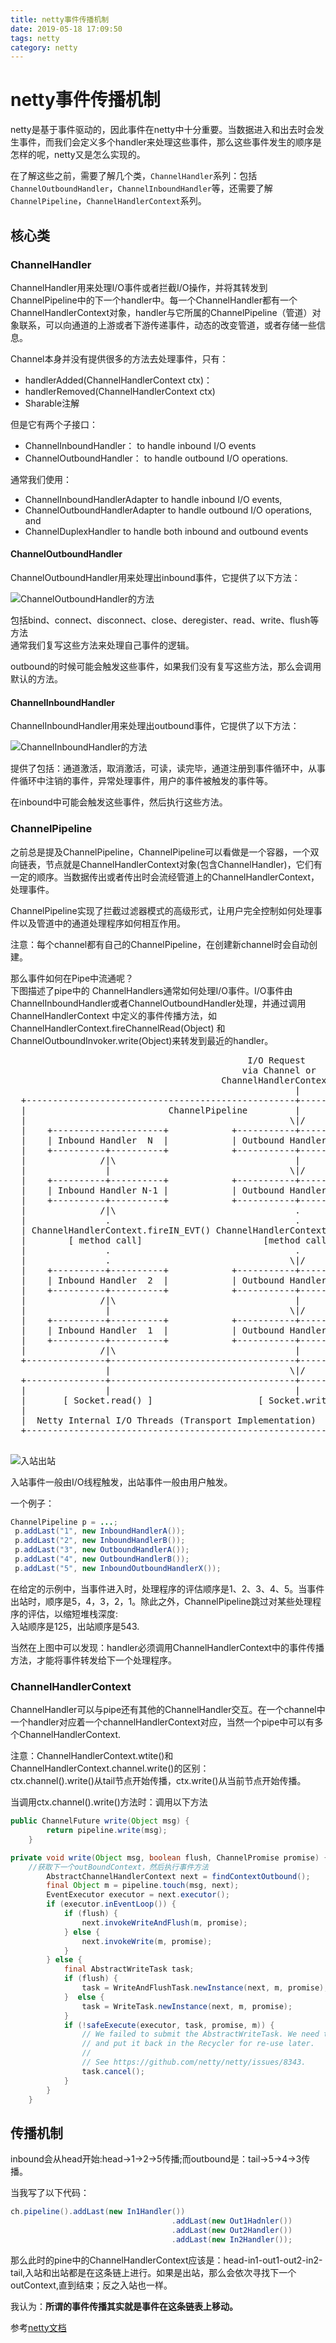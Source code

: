```yaml
---
title: netty事件传播机制
date: 2019-05-18 17:09:50
tags: netty
category: netty
---
```


# netty事件传播机制

netty是基于事件驱动的，因此事件在netty中十分重要。当数据进入和出去时会发生事件，而我们会定义多个handler来处理这些事件，那么这些事件发生的顺序是怎样的呢，netty又是怎么实现的。

在了解这些之前，需要了解几个类，`ChannelHandler`系列：包括`ChannelOutboundHandler`，`ChannelInboundHandler`等，还需要了解`ChannelPipeline`，`ChannelHandlerContext`系列。
<!--more-->
## 核心类

### ChannelHandler

ChannelHandler用来处理I/O事件或者拦截I/O操作，并将其转发到ChannelPipeline中的下一个handler中。每一个ChannelHandler都有一个 ChannelHandlerContext对象，handler与它所属的ChannelPipeline（管道）对象联系，可以向通道的上游或者下游传递事件，动态的改变管道，或者存储一些信息。

Channel本身并没有提供很多的方法去处理事件，只有：
- handlerAdded(ChannelHandlerContext ctx)：
- handlerRemoved(ChannelHandlerContext ctx)
- Sharable注解

但是它有两个子接口：
- ChannelInboundHandler： to handle inbound I/O events
- ChannelOutboundHandler： to handle outbound I/O operations.

通常我们使用：
- ChannelInboundHandlerAdapter to handle inbound I/O events,
- ChannelOutboundHandlerAdapter to handle outbound I/O operations, and
- ChannelDuplexHandler to handle both inbound and outbound events

#### ChannelOutboundHandler

ChannelOutboundHandler用来处理出inbound事件，它提供了以下方法：

![ChannelOutboundHandler的方法](/netty事件传播机制/outbound方法.png)

包括bind、connect、disconnect、close、deregister、read、write、flush等方法    
通常我们复写这些方法来处理自己事件的逻辑。

outbound的时候可能会触发这些事件，如果我们没有复写这些方法，那么会调用默认的方法。

#### ChannelInboundHandler

ChannelInboundHandler用来处理出outbound事件，它提供了以下方法：

![ChannelInboundHandler的方法](/netty事件传播机制/inbound方法.png)

提供了包括：通道激活，取消激活，可读，读完毕，通道注册到事件循环中，从事件循环中注销的事件，异常处理事件，用户的事件被触发的事件等。

在inbound中可能会触发这些事件，然后执行这些方法。


### ChannelPipeline

之前总是提及ChannelPipeline，ChannelPipeline可以看做是一个容器，一个双向链表，节点就是ChannelHandlerContext对象(包含ChannelHandler)，它们有一定的顺序。当数据传出或者传出时会流经管道上的ChannelHandlerContext，处理事件。

ChannelPipeline实现了拦截过滤器模式的高级形式，让用户完全控制如何处理事件以及管道中的通道处理程序如何相互作用。

注意：每个channel都有自己的ChannelPipeline，在创建新channel时会自动创建。

那么事件如何在Pipe中流通呢？   
下图描述了pipe中的 ChannelHandlers通常如何处理I/O事件。I/O事件由ChannelInboundHandler或者ChannelOutboundHandler处理，并通过调用 ChannelHandlerContext 中定义的事件传播方法，如 ChannelHandlerContext.fireChannelRead(Object) 和 ChannelOutboundInvoker.write(Object)来转发到最近的handler。

<pre>
                                             I/O Request
                                            via Channel or
                                        ChannelHandlerContext
                                                      |
  +---------------------------------------------------+---------------+
  |                           ChannelPipeline         |               |
  |                                                  \|/              |
  |    +---------------------+            +-----------+----------+    |
  |    | Inbound Handler  N  |            | Outbound Handler  1  |    |
  |    +----------+----------+            +-----------+----------+    |
  |              /|\                                  |               |
  |               |                                  \|/              |
  |    +----------+----------+            +-----------+----------+    |
  |    | Inbound Handler N-1 |            | Outbound Handler  2  |    |
  |    +----------+----------+            +-----------+----------+    |
  |              /|\                                  .               |
  |               .                                   .               |
  | ChannelHandlerContext.fireIN_EVT() ChannelHandlerContext.OUT_EVT()|
  |        [ method call]                       [method call]         |
  |               .                                   .               |
  |               .                                  \|/              |
  |    +----------+----------+            +-----------+----------+    |
  |    | Inbound Handler  2  |            | Outbound Handler M-1 |    |
  |    +----------+----------+            +-----------+----------+    |
  |              /|\                                  |               |
  |               |                                  \|/              |
  |    +----------+----------+            +-----------+----------+    |
  |    | Inbound Handler  1  |            | Outbound Handler  M  |    |
  |    +----------+----------+            +-----------+----------+    |
  |              /|\                                  |               |
  +---------------+-----------------------------------+---------------+
                  |                                  \|/
  +---------------+-----------------------------------+---------------+
  |               |                                   |               |
  |       [ Socket.read() ]                    [ Socket.write() ]     |
  |                                                                   |
  |  Netty Internal I/O Threads (Transport Implementation)            |
  +-------------------------------------------------------------------+
 
</pre>


![入站出站](/netty事件传播机制/入站出站.png)   

入站事件一般由I/O线程触发，出站事件一般由用户触发。


一个例子：
```java
ChannelPipeline p = ...;
 p.addLast("1", new InboundHandlerA());
 p.addLast("2", new InboundHandlerB());
 p.addLast("3", new OutboundHandlerA());
 p.addLast("4", new OutboundHandlerB());
 p.addLast("5", new InboundOutboundHandlerX());

```
在给定的示例中，当事件进入时，处理程序的评估顺序是1、2、3、4、5。当事件出站时，顺序是5，4，3，2，1。除此之外，ChannelPipeline跳过对某些处理程序的评估，以缩短堆栈深度:   
入站顺序是125，出站顺序是543.

当然在上图中可以发现：handler必须调用ChannelHandlerContext中的事件传播方法，才能将事件转发给下一个处理程序。

### ChannelHandlerContext

ChannelHandler可以与pipe还有其他的ChannelHandler交互。在一个channel中一个handler对应着一个channelHandlerContext对应，当然一个pipe中可以有多个ChannelHandlerContext.


注意：ChannelHandlerContext.wtite()和ChannelHandlerContext.channel.write()的区别：   
ctx.channel().write()从tail节点开始传播，ctx.write()从当前节点开始传播。

当调用ctx.channel().write()方法时：调用以下方法
```java
public ChannelFuture write(Object msg) {
        return pipeline.write(msg);
    }
```

```java
private void write(Object msg, boolean flush, ChannelPromise promise) {
    //获取下一个outBoundContext，然后执行事件方法
        AbstractChannelHandlerContext next = findContextOutbound();
        final Object m = pipeline.touch(msg, next);
        EventExecutor executor = next.executor();
        if (executor.inEventLoop()) {
            if (flush) {
                next.invokeWriteAndFlush(m, promise);
            } else {
                next.invokeWrite(m, promise);
            }
        } else {
            final AbstractWriteTask task;
            if (flush) {
                task = WriteAndFlushTask.newInstance(next, m, promise);
            }  else {
                task = WriteTask.newInstance(next, m, promise);
            }
            if (!safeExecute(executor, task, promise, m)) {
                // We failed to submit the AbstractWriteTask. We need to cancel it so we decrement the pending bytes
                // and put it back in the Recycler for re-use later.
                //
                // See https://github.com/netty/netty/issues/8343.
                task.cancel();
            }
        }
    }
```

## 传播机制

inbound会从head开始:head->1->2->5传播;而outbound是：tail->5->4->3传播。



当我写了以下代码：
```java
ch.pipeline().addLast(new In1Handler())
                                    .addLast(new Out1Hadnler())
                                    .addLast(new Out2Handler())
                                    .addLast(new In2Handler());
```
那么此时的pine中的ChannelHandlerContext应该是：head-in1-out1-out2-in2-tail,入站和出站都是在这条链上进行。如果是出站，那么会依次寻找下一个outContext,直到结束；反之入站也一样。 

我认为：**所谓的事件传播其实就是事件在这条链表上移动。**


参考[netty文档](https://netty.io/4.1/api/index.html)